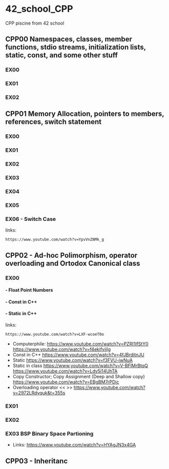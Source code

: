 # 42_school_CPP
CPP piscine from 42 school

## CPP00 Namespaces, classes, member functions, stdio streams, initialization lists, static, const, and some other stuff

### EX00 
### EX01
### EX02

## CPP01 Memory Allocation, pointers to members, references, switch statement

### EX00 
### EX01
### EX02
### EX03
### EX04
### EX05
### EX06 - Switch Case
links:
    
    https://www.youtube.com/watch?v=YpvVnZNMk_g


## CPP02 - Ad-hoc Polimorphism, operator overloading and Ortodox Canonical class

### EX00
####    - Float Point Numbers
####    - Const in C++
####    - Static in C++
links: 
    
    https://www.youtube.com/watch?v=LXF-wcoeT0o
- Computerphile:
    https://www.youtube.com/watch?v=PZRI1IfStY0
    https://www.youtube.com/watch?v=f4ekifyijIg
- Const in C++
    https://www.youtube.com/watch?v=4fJBrditnJU
- Static
    https://www.youtube.com/watch?v=f3FVU-iwNuA
- Static in class
    https://www.youtube.com/watch?v=V-BFlMrBtqQ
    https://www.youtube.com/watch?v=Ldv5i14UhTA
- Copy Constructor; Copy Assignment (Deep and Shallow copy)
    https://www.youtube.com/watch?v=EBgBM7rPDic
- Overloading operator << >>
    https://www.youtube.com/watch?v=2972LRdyquk&t=355s

### EX01

### EX02

### EX03 BSP Binary Space Partioning

- Links:
    https://www.youtube.com/watch?v=HYAgJN3x4GA

## CPP03 - Inheritanc
